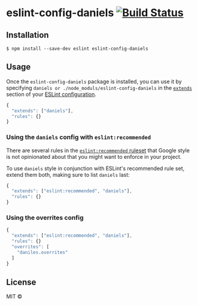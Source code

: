 # eslint-config-daniels [![Build Status](https://travis-ci.org/google/eslint-config-google.svg?branch=master)](https://travis-ci.org/google/eslint-config-google)

## Installation

```
$ npm install --save-dev eslint eslint-config-daniels
```


## Usage

Once the `eslint-config-daniels` package is installed, you can use it by specifying `daniels or ./node_moduls/eslint-config-daniels` in the [`extends`](http://eslint.org/docs/user-guide/configuring#extending-configuration-files) section of your [ESLint configuration](http://eslint.org/docs/user-guide/configuring).

```js
{
  "extends": ["daniels"],
  "rules": {}
}
```

### Using the `daniels` config with `eslint:recommended`

There are several rules in the [`eslint:recommended` ruleset](http://eslint.org/docs/rules/) that Google style is not opinionated about that you might want to enforce in your project.

To use `daniels` style in conjunction with ESLint's recommended rule set, extend them both, making sure to list `daniels` last:

```js
{
  "extends": ["eslint:recommended", "daniels"],
  "rules": {}
}
```

### Using the overrites config

```js
{
  "extends": ["eslint:recommended", "daniels"],
  "rules": {}
  "overrites": [
    "daniles.overrites"
  ]
}
```

## License

MIT ©
